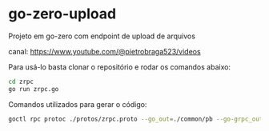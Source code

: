 # go-zero-upload

Projeto em go-zero com endpoint de upload de arquivos

canal: https://www.youtube.com/@pietrobraga523/videos

Para usá-lo basta clonar o repositório e rodar os comandos abaixo:

```bash
cd zrpc
go run zrpc.go
```
Comandos utilizados para gerar o código:
```bash
goctl rpc protoc ./protos/zrpc.proto --go_out=./common/pb --go-grpc_out=./common/pb --zrpc_out=./zrpc
```